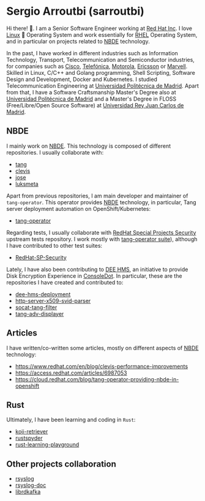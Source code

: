 # Sergio Arroutbi (sarroutbi)

Hi there! 👋. I am a Senior Software Engineer working at [Red Hat Inc](https://www.redhat.com/).  I love [Linux](https://www.linuxfoundation.org/) 🐧 Operating System and work essentially for [RHEL](https://www.redhat.com/es/technologies/linux-platforms/enterprise-linux) Operating System, and in particular on projects related to [NBDE](https://access.redhat.com/articles/6987053) technology.

In the past, I have worked in different industries such as Information Technology, Transport, Telecommunication and Semiconductor industries, for companies such as [Cisco](https://www.cisco.com), [Telefónica](https://telefonica.es), [Motorola](https://motorola.com), [Ericsson](https://ericsson.com) or [Marvell](https://www.marvell.com). Skilled in Linux, C/C++ and Golang programming, Shell Scripting, Software Design and Development, Docker and Kubernetes. I studied Telecommunication Engineering at [Universidad Politécnica de Madrid](https://www.upm.es/). Apart from that, I have a Software Craftsmanship Master's Degree also at [Universidad Politécnica de Madrid](https://www.upm.es/) and a Master's Degree in FLOSS (Free/Libre/Open Source Software) at [Universidad Rey Juan Carlos de Madrid](https://www.urjc.es/).

## NBDE
I mainly work on [NBDE](https://access.redhat.com/articles/6987053). This technology is composed of different repositories. I usually collaborate with:
* [tang](https://github.com/latchset/tang)
* [clevis](https://github.com/latchset/clevis)
* [jose](https://github.com/latchset/jose)
* [luksmeta](https://github.com/latchset/luksmeta)

Apart from previous repositories, I am main developer and maintainer of `tang-operator`. This operator provides [NBDE](https://access.redhat.com/articles/6987053) technology, in particular, Tang server deployment automation on OpenShift/Kubernetes:
* [tang-operator](https://github.com/latchset/tang-operator)

Regarding tests, I usually collaborate with [RedHat Special Projects Security](https://github.com/RedHat-SP-Security/tests) upstream tests repository. I work mostly with [tang-operator suite](https://github.com/RedHat-SP-Security/tests/tree/master/tang-operator)), although I have contributed to other test suites:
* [RedHat-SP-Security](https://github.com/RedHat-SP-Security/tests/commits?author=sarroutbi)

Lately, I have also been contributing to [DEE HMS](https://github.com/dee-hms/), an initiative to provide Disk Encryption Experience in [ConsoleDot](https://github.com/RedHatInsights). In particular, these are the repositories I have created and contributed to:
* [dee-hms-deployment](https://github.com/dee-hms/dee-hms-deployment)
* [http-server-x509-svid-parser](https://github.com/dee-hms/http-server-x509-svid-parser)
* [socat-tang-filter](https://github.com/dee-hms/socat-tang-filter)
* [tang-adv-displayer](https://github.com/dee-hms/tang-adv-displayer)

## Articles
I have written/co-written some articles, mostly on different aspects of [NBDE](https://access.redhat.com/articles/6987053) technology:
* https://www.redhat.com/en/blog/clevis-performance-improvements
* https://access.redhat.com/articles/6987053
* https://cloud.redhat.com/blog/tang-operator-providing-nbde-in-openshift

## Rust
Ultimately, I have been learning and coding in `Rust`:
* [koji-retriever](https://github.com/sarroutbi/koji-retriever)
* [rustspyder](https://github.com/sarroutbi/rustspyder)
* [rust-learning-playground](https://github.com/rust-learning-playground)

## Other projects collaboration
* [rsyslog](https://github.com/rsyslog/rsyslog/pulls?q=is%3Apr+author%3Asarroutbi+is%3Amerged)
* [rsyslog-doc](https://github.com/rsyslog/rsyslog-doc/pulls?q=is%3Apr+is%3Amerged+author%3Asarroutbi)
* [librdkafka](https://github.com/confluentinc/librdkafka/pulls?q=is%3Apr+author%3Asarroutbi+is%3Amerged)

<!--
**sarroutbi/sarroutbi** is a ✨ _special_ ✨ repository because its `README.md` (this file) appears on your GitHub profile.

Here are some ideas to get you started:

- 🔭 I’m currently working on ...
- 🌱 I’m currently learning ...
- 👯 I’m looking to collaborate on ...
- 🤔 I’m looking for help with ...
- 💬 Ask me about ...
- 📫 How to reach me: ...
- 😄 Pronouns: ...
- ⚡ Fun fact: ...
-->
